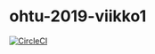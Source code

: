 # ohtu-2019-viikko1   

[![CircleCI](https://circleci.com/gh/joonasviljakainen/ohtu-2019-viikko1.svg?style=svg)](https://circleci.com/gh/joonasviljakainen/ohtu-2019-viikko1)
